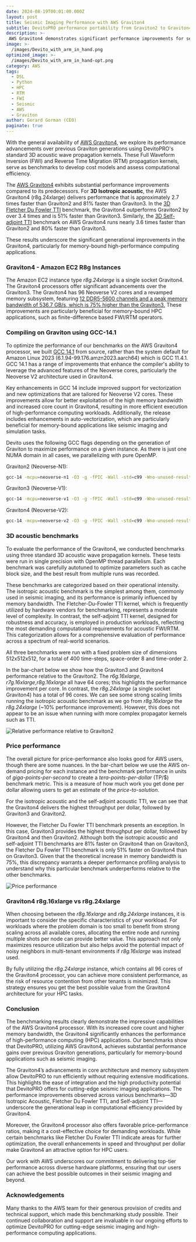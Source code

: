 ```yaml
---
date: 2024-08-19T00:01:00.000Z
layout: post
title: Seismic Imaging Performance with AWS Graviton4
subtitle: DevitoPRO performance portability from Graviton2 to Graviton4
description: >-
 AWS Graviton4 demonstrates significant performance improvements for seismic imaging using DevitoPRO's 3D acoustic wave propagation kernels. Benchmarks show Graviton4 is up to 3.6 times faster than Graviton2 and up to 81% faster than Graviton3, especially benefiting memory-bound HPC applications. Compiling with GCC 14.1 optimizes performance on Graviton4’s Neoverse V2 cores. While there are some performance nuances, overall Graviton4 delivers superior throughput per dollar, making it a cost-effective choice for demanding workloads. These advancements underscore Graviton4's capabilities in enhancing computational efficiency for seismic imaging and other high-performance computing tasks.
image: >-
  /images/Devito_with_arm_in_hand.png
optimized_image: >-
  /images/Devito_with_arm_in_hand-opt.png
category: AWS
tags:
  - DSL
  - Python
  - HPC
  - RTM
  - FWI
  - Seismic
  - AWS
  - Graviton
author: Gerard Gorman (CEO)
paginate: true
---
```


With the general availability of [AWS
Graviton4](https://www.aboutamazon.com/news/aws/graviton4-aws-cloud-computing-chip),
we explore its performance advancements over previous Graviton generations using
DevitoPRO's standard 3D acoustic wave propagation kernels. These Full Waveform
Inversion (FWI) and Reverse Time Migration (RTM) propagation kernels, serve as
benchmarks to develop cost models and assess computational efficiency.

The [AWS Graviton4](https://aws.amazon.com/ec2/instance-types/r8g/) exhibits substantial performance improvements compared to its
predecessors. For **3D Isotropic acoustic**, the AWS Graviton4 (r8g.24xlarge)
delivers performance that is approximately 2.7 times faster than Graviton2 and
81% faster than Graviton3. In the [3D Fletcher Du Fowler
TTI](https://doi.org/10.1190/1.3269902) benchmark, the Graviton4 outperforms
Graviton2 by over 3.4 times and is 51% faster than Graviton3. Similarly, the [3D
Self-adjoint TTI](https://library.seg.org/doi/10.1190/segam2016-13878451.1)
benchmark on AWS Graviton4 runs nearly 3.6 times faster than Graviton2 and 80%
faster than Graviton3.

These results underscore the significant generational improvements in the
Graviton4, particularly for memory-bound high-performance computing
applications.

### Graviton4 - Amazon EC2 R8g Instances

The Amazon EC2 instance type *r8g.24xlarge* is a single socket Graviton4. The
Graviton4 processors offer significant advancements over the Graviton3. The
Graviton4 has 96 Neoverse V2 cores and a revamped memory subsystem, featuring
[12 DDR5-5600 channels and a peak memory bandwidth of 536.7 GB/s, which is 75%
higher than the
Graviton3.](https://www.nextplatform.com/2023/11/28/aws-adopts-arm-v2-cores-for-expansive-graviton4-server-cpu/)
These improvements are particularly beneficial for memory-bound HPC
applications, such as finite-difference based FWI/RTM operators​.

### Compiling on Graviton using GCC-14.1

To optimize the performance of our benchmarks on the AWS Graviton4 processor, we
built [GCC 14.1](https://gcc.gnu.org/gcc-14/) from source, rather than the
system default for Amazon Linux 2023 (6.1.94-99.176.amzn2023.aarch64) which is
GCC 11.4.1. GCC 14.1 has a range of improvements that enhance the compiler's
ability to leverage the advanced features of the Neoverse cores, particularly
the Neoverse V2 architecture used in Graviton4.

Key enhancements in GCC 14 include improved support for vectorization and new
optimizations that are tailored for Neoverse V2 cores. These improvements allow
for better exploitation of the high memory bandwidth and increased core count in
Graviton4, resulting in more efficient execution of high-performance computing
workloads. Additionally, the release includes enhancements in
auto-vectorization, which are particularly beneficial for memory-bound
applications like seismic imaging and simulation tasks.

Devito uses the following GCC flags depending on the generation of Graviton to
maximize performance on a given instance. As there is just one NUMA domain in
all cases, we parallelizing with pure OpenMP.

Graviton2 (Neoverse-N1):
```sh
gcc-14 -mcpu=neoverse-n1 -O3 -g -fPIC -Wall -std=c99 -Wno-unused-result -Wno-unused-variable -Wno-unused-but-set-variable -ffast-math -shared -fopenmp
```

Graviton3 (Neoverse-V1):
```sh
gcc-14 -mcpu=neoverse-v1 -O3 -g -fPIC -Wall -std=c99 -Wno-unused-result -Wno-unused-variable -Wno-unused-but-set-variable -ffast-math -shared -fopenmp
```

Graviton4 (Neoverse-V2):
```sh
gcc-14 -mcpu=neoverse-v2 -O3 -g -fPIC -Wall -std=c99 -Wno-unused-result -Wno-unused-variable -Wno-unused-but-set-variable -ffast-math -shared -fopenmp
```

### 3D acoustic benchmarks

To evaluate the performance of the Graviton4, we conducted benchmarks using
three standard 3D acoustic wave propagation kernels. These tests were run in
single precision with OpenMP thread parallelism. Each benchmark was carefully
autotuned to optimize parameters such as cache block size, and the best result
from multiple runs was recorded.

These benchmarks are categorized based on their operational intensity. The
isotropic acoustic benchmark is the simplest among them, commonly used in
seismic imaging, and its performance is primarily influenced by memory
bandwidth. The Fletcher-Du-Fowler TTI kernel, which is frequently utilized by
hardware vendors for benchmarking, represents a moderate level of complexity. In
contrast, the self-adjoint TTI kernel, designed for robustness and accuracy, is
employed in production workloads, reflecting the most demanding computational
requirements for acoustic FWI/RTM. This categorization allows for a
comprehensive evaluation of performance across a spectrum of real-world
scenarios.

All three benchmarks were run with a fixed problem size of dimensions
512x512x512, for a total of 400 time-steps, space-order 8 and time-order 2.

In the bar-chart below we show how the Graviton3 and Graviton4 performance
relative to the Graviton2. The *r6g.16xlarge*, *r7g.16xlarge*,*r8g.16xlarge* all
have 64 cores; this highlights the performance improvement per core. In
contrast, the *r8g.24xlarge* (a single socket Graviton4) has a total of 96
cores. We can see some strong scaling limits running the isotropic acoustic
benchmark as we go from *r8g.16xlarge* the *r8g.24xlarge* (~10% performance
improvement). However, this does not appear to be an issue when running with
more complex propagator kernels such as TTI.

![Relative performance relative to Graviton2](/images/performance-relative-G2.png)

### Price performance

The overall picture for price-performance also looks good for AWS users, though
there are some nuances. In the bar-chart below we use the AWS on-demand pricing
for each instance and the benchmark performance in units of
*giga-points-per-second* to create a *tera-points-per-dollar* (TP/$) benchmark
metric. This is a measure of how much work you get done per dollar allowing
users to get an estimate of the *price-to-solution*.

For the isotropic acoustic and the self-adjoint acoustic TTI, we can see that
the Graviton4 delivers the highest throughput per dollar, followed by Graviton3
and Graviton2.

However, the Fletcher Du Fowler TTI benchmark presents an exception. In this
case, Graviton3 provides the highest throughput per dollar, followed by
Graviton4 and then Graviton2. Although both the isotropic acoustic and
self-adjoint TTI benchmarks are 81% faster on Graviton4 than on Graviton3, the
Fletcher Du Fowler TTI benchmark is only 51% faster on Graviton4 than on
Graviton3. Given that the theoretical increase in memory bandwidth is 75%, this
discrepancy warrants a deeper performance profiling analysis to understand why
this particular benchmark underperforms relative to the other benchmarks.

![Price performance](/images/TP_per_dollar.png)

### Graviton4 r8g.16xlarge vs r8g.24xlarge

When choosing between the *r8g.16xlarge* and *r8g.24xlarge* instances, it is
important to consider the specific characteristics of your workload. For
workloads where the problem domain is too small to benefit from strong scaling
across all available cores, allocating the entire node and running multiple
shots per node can provide better value. This approach not only maximizes
resource utilization but also helps avoid the potential impact of noisy
neighbors in multi-tenant environments if *r8g.16xlarge* was instead used.

By fully utilizing the *r8g.24xlarge* instance, which contains all 96 cores of the
Graviton4 processor, you can achieve more consistent performance, as the risk of
resource contention from other tenants is minimized. This strategy ensures you
get the best possible value from the Graviton4 architecture for your HPC tasks.

### Conclusion

The benchmarking results clearly demonstrate the impressive capabilities of the
AWS Graviton4 processor. With its increased core count and higher memory
bandwidth, the Graviton4 significantly enhances the performance of
high-performance computing (HPC) applications. Our benchmarks show that
DevitoPRO, utilizing AWS Graviton4, achieves substantial performance gains over
previous Graviton generations, particularly for memory-bound applications such
as seismic imaging.

The Graviton4’s advancements in core architecture and memory subsystem allow
DevitoPRO to run efficiently without requiring extensive modifications. This
highlights the ease of integration and the high productivity potential that
DevitoPRO offers for cutting-edge seismic imaging applications. The performance
improvements observed across various benchmarks—3D Isotropic Acoustic, Fletcher
Du Fowler TTI, and Self-adjoint TTI—underscore the generational leap in
computational efficiency provided by Graviton4.

Moreover, the Graviton4 processor also offers favorable price-performance
ratios, making it a cost-effective choice for demanding workloads. While certain
benchmarks like Fletcher Du Fowler TTI indicate areas for further optimization,
the overall enhancements in speed and throughput per dollar make Graviton4 an
attractive option for HPC users.

Our work with AWS underscores our commitment to delivering top-tier performance
across diverse hardware platforms, ensuring that our users can achieve the best
possible outcomes in their seismic imaging and beyond.

### Acknowledgements

Many thanks to the AWS team for their generous provision of credits and
technical support, which made this benchmarking study possible. Their continued
collaboration and support are invaluable in our ongoing efforts to optimize
DevitoPRO for cutting-edge seismic imaging and high-performance computing
applications.